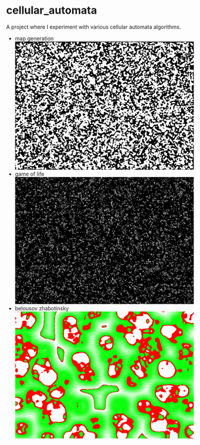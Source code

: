 # cellular_automata
A project where I experiment with various cellular automata algorithms.

* map generation
![mg](img/map_generation.png)
* game of life
![gol](img/game_of_life.png)
* belousov zhabotinsky
![bz](img/belousov_zhabotinsky.png)
